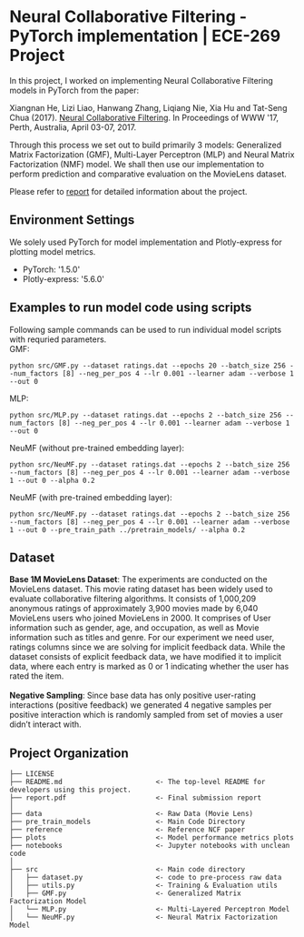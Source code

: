 Neural Collaborative Filtering - PyTorch implementation | ECE-269 Project
==========================================================================

In this project, I worked on implementing Neural Collaborative
Filtering models in PyTorch from the paper: <br>

Xiangnan He, Lizi Liao, Hanwang Zhang, Liqiang Nie, Xia Hu and Tat-Seng Chua (2017). [Neural Collaborative Filtering](https://dl.acm.org/doi/10.1145/3038912.3052569). In Proceedings of WWW '17, Perth, Australia, April 03-07, 2017.  <br>

Through this process we set out to build primarily 3 models: Generalized Matrix Factorization (GMF), Multi-Layer Perceptron (MLP) and Neural Matrix Factorization (NMF) model. We shall then use our implementation to perform prediction and comparative evaluation on the MovieLens dataset. <br>

Please refer to [report]((https://github.com/Rajasvi/neural_collaborative_filtering/blob/master/report.pdf)) for detailed information about the project.

## Environment Settings
We solely used PyTorch for model implementation and Plotly-express for plotting model metrics.
- PyTorch: '1.5.0'
- Plotly-express: '5.6.0'

## Examples to run model code using scripts
Following sample commands can be used to run individual model scripts with requried parameters.<br>
GMF:<br>
```
python src/GMF.py --dataset ratings.dat --epochs 20 --batch_size 256 --num_factors [8] --neg_per_pos 4 --lr 0.001 --learner adam --verbose 1 --out 0
```
MLP: <br>
```
python src/MLP.py --dataset ratings.dat --epochs 2 --batch_size 256 --num_factors [8] --neg_per_pos 4 --lr 0.001 --learner adam --verbose 1 --out 0
```
NeuMF (without pre-trained embedding layer): <br>
```
python src/NeuMF.py --dataset ratings.dat --epochs 2 --batch_size 256 --num_factors [8] --neg_per_pos 4 --lr 0.001 --learner adam --verbose 1 --out 0 --alpha 0.2
```
NeuMF (with pre-trained embedding layer): <br>
```
python src/NeuMF.py --dataset ratings.dat --epochs 2 --batch_size 256 --num_factors [8] --neg_per_pos 4 --lr 0.001 --learner adam --verbose 1 --out 0 --pre_train_path ../pretrain_models/ --alpha 0.2
```

## Dataset
<b>Base 1M MovieLens Dataset</b>: The experiments are conducted on the MovieLens dataset. This movie rating dataset has been widely used to evaluate collaborative filtering algorithms. It consists of 1,000,209 anonymous ratings of approximately 3,900 movies made by 6,040 MovieLens users who joined MovieLens in 2000. It comprises of User information such as gender, age, and occupation, as well as Movie information such as titles and genre. For our experiment we need user, ratings columns since we are solving for implicit feedback data. While the dataset consists of explicit feedback data, we have modified it to implicit data, where each entry is marked as 0 or 1 indicating whether the user has rated the item. <br>
<br>
<b>Negative Sampling</b>: Since base data has only positive user-rating interactions (positive feedback) we generated 4 negative samples per positive interaction which is randomly sampled from set of movies a user didn’t interact with.

## Project Organization

    ├── LICENSE
    ├── README.md                       <- The top-level README for developers using this project.   
    ├── report.pdf                      <- Final submission report
    │
    ├── data                            <- Raw Data (Movie Lens)
    ├── pre_train_models                <- Main Code Directory
    ├── reference                       <- Reference NCF paper
    ├── plots                           <- Model performance metrics plots
    ├── notebooks                       <- Jupyter notebooks with unclean code
    │
    ├── src                             <- Main code directory
    │   ├── dataset.py                  <- code to pre-process raw data
    │   ├── utils.py                    <- Training & Evaluation utils 
    │   ├── GMF.py                      <- Generalized Matrix Factorization Model
    │   └── MLP.py                      <- Multi-Layered Perceptron Model
    │   └── NeuMF.py                    <- Neural Matrix Factorization Model

